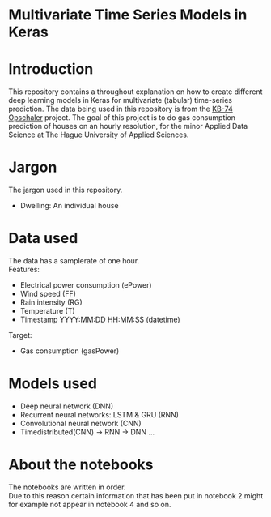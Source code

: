 # Multivariate Time Series Models in Keras

# Introduction
This repository contains a throughout explanation on how to create different deep learning models in Keras for multivariate (tabular) time-series prediction. The data being used in this repository is from the [KB-74 Opschaler](https://github.com/deKeijzer/KB-74-OPSCHALER) project. The goal of this project is to do gas consumption prediction of houses on an hourly resolution, for the minor Applied Data Science at The Hague University of Applied Sciences.

# Jargon
The jargon used in this repository. 
- Dwelling: An individual house

# Data used
The data has a samplerate of one hour.  
Features: 
- Electrical power consumption (ePower)
- Wind speed (FF)
- Rain intensity (RG)
- Temperature (T)
- Timestamp YYYY:MM:DD HH:MM:SS (datetime)

Target:
- Gas consumption (gasPower)

# Models used
- Deep neural network (DNN)
- Recurrent neural networks: LSTM & GRU (RNN)
- Convolutional neural network (CNN)
- Timedistributed(CNN) -> RNN -> DNN
...

# About the notebooks
The notebooks are written in order.  
Due to this reason certain information that has been put in notebook 2 might for example not appear in notebook 4 and so on.  
